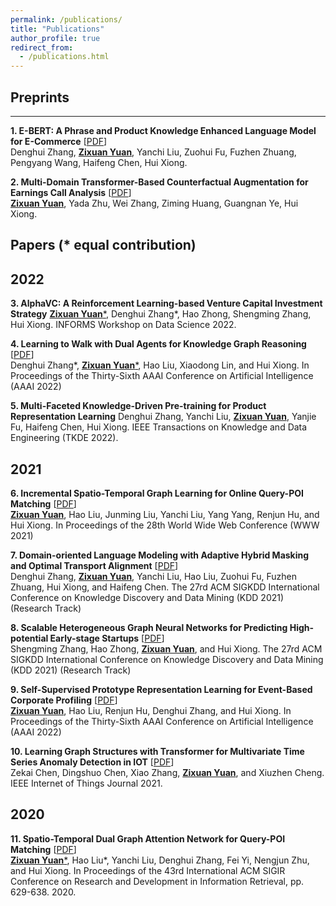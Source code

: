 ```yaml
---
permalink: /publications/
title: "Publications"
author_profile: true
redirect_from: 
  - /publications.html
---
```



<!-- You can also find my publications on <a href="https://scholar.google.com/citations?user=6U4SXnUAAAAJ&hl=en">my Google Scholar profile</a>. -->

## Preprints
----------
**1. E-BERT: A Phrase and Product Knowledge Enhanced Language Model for E-Commerce** [<a href='https://arxiv.org/abs/2009.02835'>PDF</a>] <br>
Denghui Zhang,  <ins>**Zixuan Yuan**</ins>, Yanchi Liu, Zuohui Fu, Fuzhen Zhuang, Pengyang Wang, Haifeng Chen, Hui Xiong.


**2. Multi-Domain Transformer-Based Counterfactual Augmentation for Earnings Call Analysis** [<a href='https://arxiv.org/abs/2112.00963'>PDF</a>] <br>
<ins>**Zixuan Yuan**</ins>, Yada Zhu, Wei Zhang, Ziming Huang, Guangnan Ye, Hui Xiong.

## Papers (* equal contribution)

2022
---------

**3. AlphaVC: A Reinforcement Learning-based Venture Capital Investment Strategy** 
<ins>**Zixuan Yuan**\*</ins>, Denghui Zhang\*, Hao Zhong, Shengming Zhang, Hui Xiong. INFORMS Workshop on Data Science 2022.

**4. Learning to Walk with Dual Agents for Knowledge Graph Reasoning** [<a href='https://arxiv.org/abs/2112.12876'>PDF</a>] <br>
Denghui Zhang\*, <ins>**Zixuan Yuan**\*</ins>, Hao Liu, Xiaodong Lin, and Hui Xiong.  In Proceedings of the Thirty-Sixth AAAI Conference on Artificial Intelligence (AAAI 2022)

**5. Multi-Faceted Knowledge-Driven Pre-training for Product Representation Learning**
Denghui Zhang, Yanchi Liu, <ins>**Zixuan Yuan**</ins>, Yanjie Fu, Haifeng Chen, Hui Xiong. IEEE Transactions on Knowledge and Data Engineering (TKDE 2022).



2021
---------
**6. Incremental Spatio-Temporal Graph Learning for Online Query-POI Matching** [<a href='https://dl.acm.org/doi/abs/10.1145/3442381.3449810?casa_token=B8b8_rGOp9oAAAAA:DL3l8hOiyYSZyCub3raogjFgotfGwTQ8B30nWIq2jYV66F0rSBR3313GAzPvNfOJXckPn9Pjbduc'>PDF</a>] <br>
 <ins>**Zixuan Yuan**</ins>, Hao Liu, Junming Liu, Yanchi Liu, Yang Yang, Renjun Hu, and Hui Xiong. In Proceedings of the 28th World Wide Web Conference (WWW 2021)


**7. Domain-oriented Language Modeling with Adaptive Hybrid Masking and Optimal Transport Alignment** [<a href='https://dl.acm.org/doi/abs/10.1145/3447548.3467215?casa_token=vVhtjEfms0MAAAAA:zR_x1a4Ccil2l-296TCSdd0YqVFNV09bzXJlq_2ZSdOgKknefyq80ZXZqClpbzuP5rY6wgITpoQt'>PDF</a>] <br>
Denghui Zhang, <ins>**Zixuan Yuan**</ins>, Yanchi Liu, Hao Liu, Zuohui Fu, Fuzhen Zhuang, Hui Xiong, and Haifeng Chen. The 27rd ACM SIGKDD International Conference on Knowledge Discovery and Data Mining (KDD 2021) (Research Track)

**8. Scalable Heterogeneous Graph Neural Networks for Predicting High-potential Early-stage Startups** [<a href='https://dl.acm.org/doi/abs/10.1145/3447548.3467383?casa_token=sckoE4LzrGMAAAAA:A9lF2JzD_0vp-mMo2ela7PRHKB96ueUUwynBY8iUawoMmxlVcUBWCtVYdwWqiNiFtuqBqXeVRwpD'>PDF</a>] <br>
Shengming Zhang, Hao Zhong, <ins>**Zixuan Yuan**</ins>, and Hui Xiong. The 27rd ACM SIGKDD International Conference on Knowledge Discovery and Data Mining (KDD 2021) (Research Track)

**9. Self-Supervised Prototype Representation Learning for Event-Based Corporate Profiling** [<a href='https://www.aaai.org/AAAI21Papers/AAAI-1174.YuanZ.pdf'>PDF</a>] <br>
<ins>**Zixuan Yuan**</ins>, Hao Liu, Renjun Hu, Denghui Zhang, and Hui Xiong. In Proceedings of the Thirty-Sixth AAAI Conference on Artificial Intelligence (AAAI 2022)

**10. Learning Graph Structures with Transformer for Multivariate Time Series Anomaly Detection in IOT** [<a href='https://ieeexplore.ieee.org/abstract/document/9497343'>PDF</a>] <br>
Zekai Chen, Dingshuo Chen, Xiao Zhang, <ins>**Zixuan Yuan**</ins>, and Xiuzhen Cheng. IEEE Internet of Things Journal 2021.
  
2020
---------
**11. Spatio-Temporal Dual Graph Attention Network for Query-POI Matching** [<a href='https://www.researchgate.net/publication/342215590_Spatio-Temporal_Dual_Graph_Attention_Network_for_Query-POI_Matching'>PDF</a>] <br>
<ins>**Zixuan Yuan**\*</ins>, Hao Liu\*, Yanchi Liu, Denghui Zhang, Fei Yi, Nengjun Zhu, and Hui Xiong. In Proceedings of the 43rd International ACM SIGIR Conference on Research and Development in Information Retrieval, pp. 629-638. 2020.
